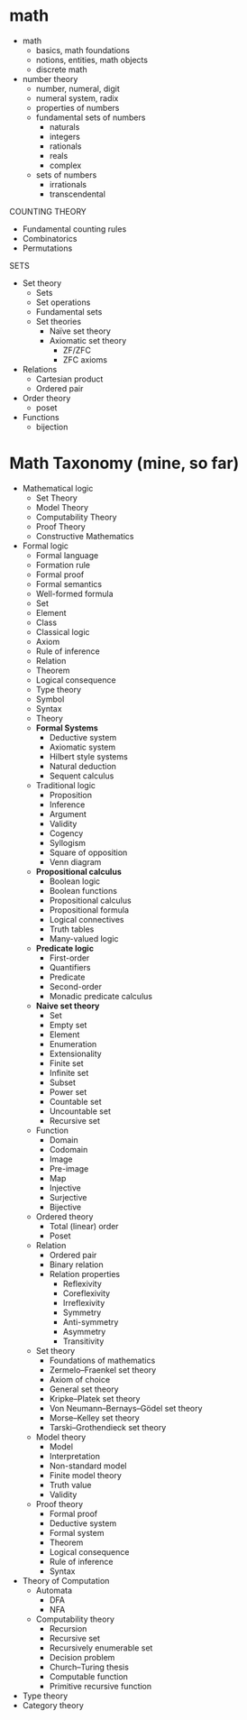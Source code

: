 # math

* math
  - basics, math foundations
  - notions, entities, math objects
  - discrete math
* number theory
  - number, numeral, digit
  - numeral system, radix 
  - properties of numbers 
  - fundamental sets of numbers
    - naturals
    - integers
    - rationals
    - reals
    - complex
  - sets of numbers
    - irrationals
    - transcendental




COUNTING THEORY
  - Fundamental counting rules
  - Combinatorics
  - Permutations


SETS
  * Set theory
    - Sets
    - Set operations
    - Fundamental sets
    * Set theories
      - Naïve set theory
      * Axiomatic set theory
        - ZF/ZFC
        - ZFC axioms
  * Relations
    - Cartesian product
    - Ordered pair
  * Order theory
    - poset
  * Functions
    - bijection



# Math Taxonomy (mine, so far)


* Mathematical logic
  * Set Theory
  * Model Theory
  * Computability Theory
  * Proof Theory
  * Constructive Mathematics
* Formal logic
  - Formal language
  - Formation rule
  - Formal proof
  - Formal semantics
  - Well-formed formula
  - Set
  - Element
  - Class
  - Classical logic
  - Axiom
  - Rule of inference
  - Relation
  - Theorem
  - Logical consequence
  - Type theory
  - Symbol
  - Syntax
  - Theory
  * __Formal Systems__
    - Deductive system
    - Axiomatic system
    - Hilbert style systems
    - Natural deduction
    - Sequent calculus
  * Traditional logic
    - Proposition
    - Inference
    - Argument
    - Validity
    - Cogency
    - Syllogism
    - Square of opposition
    - Venn diagram
  * __Propositional calculus__
    - Boolean logic
    - Boolean functions
    - Propositional calculus
    - Propositional formula
    - Logical connectives
    - Truth tables
    - Many-valued logic
  * __Predicate logic__
    - First-order
    - Quantifiers
    - Predicate
    - Second-order
    - Monadic predicate calculus
  * __Naive set theory__
    - Set
    - Empty set
    - Element
    - Enumeration
    - Extensionality
    - Finite set
    - Infinite set
    - Subset
    - Power set
    - Countable set
    - Uncountable set
    - Recursive set
  * Function
    - Domain
    - Codomain
    - Image
    - Pre-image
    - Map
    - Injective
    - Surjective
    - Bijective
  * Ordered theory
    - Total (linear) order
    - Poset
  * Relation
    - Ordered pair
    - Binary relation
    - Relation properties
      - Reflexivity
      - Coreflexivity
      - Irreflexivity
      - Symmetry
      - Anti-symmetry
      - Asymmetry
      - Transitivity
  * Set theory
    - Foundations of mathematics
    - Zermelo–Fraenkel set theory
    - Axiom of choice
    - General set theory
    - Kripke–Platek set theory
    - Von Neumann–Bernays–Gödel set theory
    - Morse–Kelley set theory
    - Tarski–Grothendieck set theory
  * Model theory
    - Model
    - Interpretation
    - Non-standard model
    - Finite model theory
    - Truth value
    - Validity
  * Proof theory
    - Formal proof
    - Deductive system
    - Formal system
    - Theorem
    - Logical consequence
    - Rule of inference
    - Syntax
* Theory of Computation
  * Automata
    - DFA
    - NFA
  * Computability theory
    - Recursion
    - Recursive set
    - Recursively enumerable set
    - Decision problem
    - Church–Turing thesis
    - Computable function
    - Primitive recursive function
* Type theory
* Category theory
